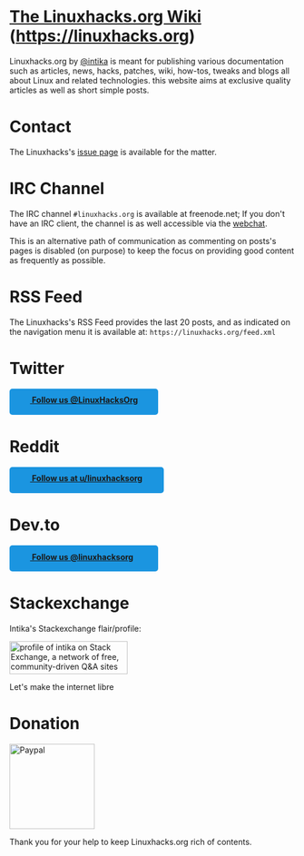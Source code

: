 # [The Linuxhacks.org Wiki](https://linuxhacks.org) (https://linuxhacks.org)

Linuxhacks.org by <a href="https://github.com/intika">@intika</a> is meant for publishing various documentation such as articles, news, hacks, patches, wiki, how-tos, tweaks and blogs all about Linux and related technologies. this website aims at exclusive quality articles as well as short simple posts.

# Contact

The Linuxhacks's [issue page](https://github.com/Linuxhacks-org/Linuxhacks.org/issues) is available for the matter.

# IRC Channel

The IRC channel `#linuxhacks.org` is available at freenode.net; If you don't have an IRC client, the channel is as well accessible via the [webchat](https://webchat.freenode.net/).

This is an alternative path of communication as commenting on posts's pages is disabled (on purpose) to keep the focus on providing good content as frequently as possible.

# RSS Feed

The Linuxhacks's RSS Feed provides the last 20 posts, and as indicated on the navigation menu it is available at: `https://linuxhacks.org/feed.xml` 

# Twitter

<div style="height: 35px; width: 240px; display: inline-flex; color: #fff; border-radius: 5px; background: #1b95e0; padding: .4em .8em; text-decoration: none; font-weight: bold; text-align: left;"><a title="Linuxhacks.org on Twitter" target="_blank" rel="noopener noreferrer" href="https://twitter.com/LinuxHacksOrg">
<svg aria-hidden="false" height="20px" width="20px" style="margin-right: 5px; fill: #fff;">
<use xlink:href="https://linuxhacks.org/assets/imgs/res/icons-full.svg#twitter"></use></svg>
Follow us @LinuxHacksOrg</a></div>

# Reddit

<div style="height: 35px; width: 250px; display: inline-flex; color: #fff; border-radius: 5px; background: #1b95e0; padding: .4em .8em; text-decoration: none; font-weight: bold; text-align: left;"><a title="Linuxhacks.org on Reddit" target="_blank" rel="noopener noreferrer" href="https://www.reddit.com/user/linuxhacksorg">
<svg aria-hidden="false" height="20px" width="20px" style="margin-right: 5px; fill: #fff;">
<use xlink:href="https://linuxhacks.org/assets/imgs/res/icons-full.svg#reddit"></use></svg>
Follow us at u/linuxhacksorg</a></div>

# Dev.to

<div style="height: 35px; width: 240px; display: inline-flex; color: #fff; border-radius: 5px; background: #1b95e0; padding: .4em .8em; text-decoration: none; font-weight: bold; text-align: left;"><a title="Linuxhacks.org on Dev.to" target="_blank" rel="noopener noreferrer" href="https://dev.to/linuxhacksorg">
<svg aria-hidden="false" height="20px" width="20px" style="margin-right: 5px; fill: #fff;">
<use xlink:href="https://linuxhacks.org/assets/imgs/res/icons-full.svg#dev"></use></svg>
Follow us @linuxhacksorg</a></div>

# Stackexchange

Intika's Stackexchange flair/profile:
 
<a href="https://stackexchange.com/users/3950473/intika"><img src="https://stackexchange.com/users/flair/3950473.png" width="208" height="58" alt="profile of intika on Stack Exchange, a network of free, community-driven Q&amp;A sites" title="profile of intika on Stack Exchange, a network of free, community-driven Q&amp;A sites" /></a>

Let's make the internet libre

# Donation

<a href="https://www.paypal.com/cgi-bin/webscr?cmd=_s-xclick&hosted_button_id=CJQ25CTYUPLDJ&source=url"><img width="150px" src="https://linuxhacks.org/assets/imgs/res/donate.png" alt="Paypal"/></a>

Thank you for your help to keep Linuxhacks.org rich of contents.
